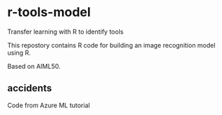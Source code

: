 # r-tools-model
Transfer learning with R to identify tools

This repostory contains R code for building an image recognition model using R.

Based on AIML50.

## accidents

Code from Azure ML tutorial

